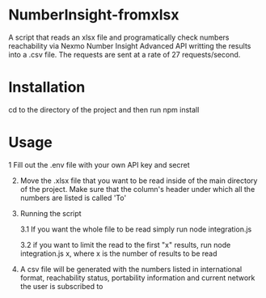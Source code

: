 # NumberInsight-fromxlsx

A script that reads an xlsx file and programatically check numbers reachability via Nexmo Number Insight Advanced API writting the results into a .csv file. The requests are sent at a rate of 27 requests/second.

# Installation
cd to the directory of the project and then run npm install 

# Usage
1 Fill out the .env file with your own API key and secret

2. Move the .xlsx file that you want to be read inside of the main directory of the project. Make sure that the column's header under which all the numbers are listed is called 'To'

3. Running the script
    
    3.1 If you want the whole file to be read simply run node integration.js
    
    3.2 if you want to limit the read to the first "x" results, run node integration.js x, where x is the number of results to      be read
    
4. A csv file will be generated with the numbers listed in international format, reachability status, portability information and current network the user is subscribed to


